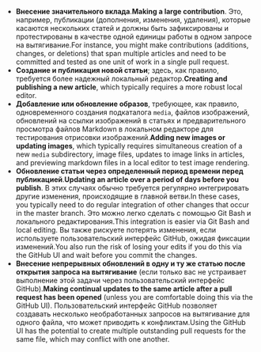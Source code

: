  - <span data-ttu-id="58201-101">**Внесение значительного вклада**.</span><span class="sxs-lookup"><span data-stu-id="58201-101">**Making a large contribution**.</span></span> <span data-ttu-id="58201-102">Это, например, публикации (дополнения, изменения, удаления), которые касаются нескольких статей и должны быть зафиксированы и протестированы в качестве одной единицы работы в одном запросе на вытягивание.</span><span class="sxs-lookup"><span data-stu-id="58201-102">For instance, you might make contributions (additions, changes, or deletions) that span multiple articles and need to be committed and tested as one unit of work in a single pull request.</span></span> 
 - <span data-ttu-id="58201-103">**Создание и публикация новой статьи**; здесь, как правило, требуется более надежный локальный редактор.</span><span class="sxs-lookup"><span data-stu-id="58201-103">**Creating and publishing a new article**, which typically requires a more robust local editor.</span></span> 
 - <span data-ttu-id="58201-104">**Добавление или обновление образов**, требующее, как правило, одновременного создания подкаталога `media`, файлов изображений, обновлений на ссылки изображений в статьях и предварительного просмотра файлов Markdown в локальном редакторе для тестирования отрисовки изображений.</span><span class="sxs-lookup"><span data-stu-id="58201-104">**Adding new images or updating images**, which typically requires simultaneous creation of a new `media` subdirectory, image files, updates to image links in articles, and previewing markdown files in a local editor to test image rendering.</span></span>
 - <span data-ttu-id="58201-105">**Обновление статьи через определенный период времени перед публикацией**.</span><span class="sxs-lookup"><span data-stu-id="58201-105">**Updating an article over a period of days before you publish**.</span></span> <span data-ttu-id="58201-106">В этих случаях обычно требуется регулярно интегрировать другие изменения, происходящие в главной ветви.</span><span class="sxs-lookup"><span data-stu-id="58201-106">In these cases, you typically need to do regular integration of other changes that occur in the master branch.</span></span> <span data-ttu-id="58201-107">Это можно легко сделать с помощью Git Bash и локального редактирования.</span><span class="sxs-lookup"><span data-stu-id="58201-107">This integration is easier via Git Bash and local editing.</span></span> <span data-ttu-id="58201-108">Вы также рискуете потерять изменения, если используете пользовательский интерфейс GitHub, ожидая фиксации изменений.</span><span class="sxs-lookup"><span data-stu-id="58201-108">You also run the risk of losing your edits if you do this via the GitHub UI and wait before you commit the changes.</span></span>
 - <span data-ttu-id="58201-109">**Внесение непрерывных обновлений в одну и ту же статью после открытия запроса на вытягивание** (если только вас не устраивает выполнение этой задачи через пользовательский интерфейс GitHub).</span><span class="sxs-lookup"><span data-stu-id="58201-109">**Making continual updates to the same article after a pull request has been opened** (unless you are comfortable doing this via the GitHub UI).</span></span> <span data-ttu-id="58201-110">Пользовательский интерфейс GitHub позволяет создавать несколько необработанных запросов на вытягивание для одного файла, что может приводить к конфликтам.</span><span class="sxs-lookup"><span data-stu-id="58201-110">Using the GitHub UI has the potential to create multiple outstanding pull requests for the same file, which may conflict with one another.</span></span> 